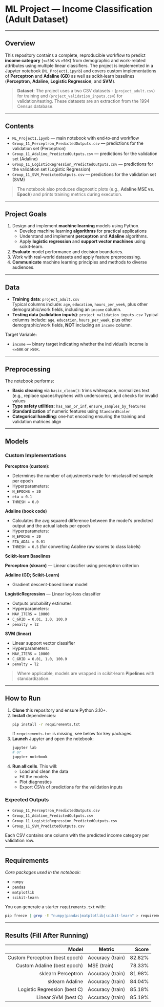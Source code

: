 # ML Project — Income Classification (Adult Dataset)
---

## Overview

This repository contains a complete, reproducible workflow to predict **income category** (`<=50K` vs `>50K`) from demographic and work-related attributes using multiple linear classifiers. The project is implemented in a Jupyter notebook (`ML_Project1.ipynb`) and covers custom implementations of **Perceptron** and **Adaline (GD)** as well as scikit‑learn baselines (**Perceptron**, **Adaline**, **Logistic Regression**, and **SVM**).

> **Dataset**: The project uses a two CSV datasets - (`project_adult.csv`) for training and (`project_validation_inputs.csv`) for validation/testing. These datasets are an extraction from the 1994 Census database.

---

## Contents

- `ML_Project1.ipynb` — main notebook with end‑to‑end workflow
- `Group_11_Perceptron_PredictedOutputs.csv` — predictions for the validation set (Perceptron)
- `Group_11_Adaline_PredictedOutputs.csv` — predictions for the validation set (Adaline)
- `Group_11_LogisticRegression_PredictedOutputs.csv` — predictions for the validation set (Logistic Regression)
- `Group_11_SVM_PredictedOutputs.csv` — predictions for the validation set (SVM)

> The notebook also produces diagnostic plots (e.g., **Adaline MSE vs. Epoch**) and prints training metrics during execution.

---

## Project Goals

1. Design and implement **machine learning** models using Python.
   - Develop machine learning **algorithms** for practical applications
   - Understand and implement **perceptron** and **Adaline** algorithms.
   - Apply **logistic regression** and **support vector machines** using scikit-learn.
3. **Evaluate** model performance and decision boundaries.
4. Work with real-world datasets and apply feature preprocessing.
5. **Communicate** machine learning principles and methods to diverse audiences.

---

## Data

- **Training data**: `project_adult.csv`  
  Typical columns include: `age`, `education`, `hours_per_week`, plus other demographic/work fields, including an `income` column.
- **Testing data (validation inputs)**: `project_validation_inputs.csv`
  Typical columns include: `age`, `education`, `hours_per_week`, plus other demographic/work fields, **NOT** including an `income` column.

Target Variable:
- `income` — binary target indicating whether the individual’s income is `<=50K` or `>50K`.

---

## Preprocessing

The notebook performs:
- **Basic cleaning** via `basic_clean()`: trims whitespace, normalizes text (e.g., replace spaces/hyphens with underscores), and checks for invalid values
- **Type safety utilities:** `has_nan_or_inf`, `ensure_samples_by_features`
- **Standardization** of numeric features using `StandardScaler`
- **Categorical handling**: one‑hot encoding ensuring the training and validation matrices align

---

## Models

### Custom Implementations
**Perceptron (custom)**:
- Determines the number of adjustments made for misclassified sample per epoch
- Hyperparameters:
- `N_EPOCHS = 30`
- `eta = 0.1`
- `THRESH = 0.0`

**Adaline (book code)**
- Calculates the avg squared difference between the model's predicted output and the actual labels per epoch
- Hyperparameters:
- `N_EPOCHS = 30`
- `ETA_ADAL = 0.01`
- `THRESH = 0.5` (for converting Adaline raw scores to class labels)

**Scikit-learn Baselines**

**Perceptron (skearn)**
— Linear classifier using perceptron criterion

**Adaline (GD; Scikit-Learn)**
- Gradient descent-based linear model 

**LogisticRegression**
— Linear log‑loss classifier
- Outputs probability estimates
- Hyperparameters:
- `MAV_ITERS = 10000`
- `C_GRID = 0.01, 1.0, 100.0`
- `penalty = l2`
  
**SVM (linear)**
- Linear support vector classifier
- Hyperparameters:
- `MAV_ITERS = 10000`
- `C_GRID = 0.01, 1.0, 100.0`
- `penalty = l2`

> Where applicable, models are wrapped in scikit‑learn **Pipelines** with standardization.

---

## How to Run

1. **Clone** this repository and ensure Python 3.10+.
2. **Install** dependencies:
   ```bash
   pip install -r requirements.txt
   ```
   If `requirements.txt` is missing, see below for key packages.
3. **Launch** Jupyter and open the notebook:
   ```bash
   jupyter lab
   # or
   jupyter notebook
   ```
4. **Run all cells**. This will:
   - Load and clean the data
   - Fit the models
   - Plot diagnostics
   - Export CSVs of predictions for the validation inputs

### Expected Outputs
- `Group_11_Perceptron_PredictedOutputs.csv`
- `Group_11_Adaline_PredictedOutputs.csv`
- `Group_11_LogisticRegression_PredictedOutputs.csv`
- `Group_11_SVM_PredictedOutputs.csv`

Each CSV contains one column with the predicted income category per validation row.

---

## Requirements

_Core packages used in the notebook:_
- `numpy`
- `pandas`
- `matplotlib`
- `scikit-learn`

You can generate a starter `requirements.txt` with:
```bash
pip freeze | grep -E "numpy|pandas|matplotlib|scikit-learn" > requirements.txt
```

---

## Results (Fill After Running)

| Model                 | Metric            | Score  |
|----------------------:|-------------------|-------:|
| Custom Perceptron (best epoch)| Accuracy (train)| 82.82% |
| Custom Adaline (best epoch) | MSE (train) | 78.33% |
| sklearn Perceptron    | Accuracy (train)  | 81.98% |
| sklearn Adaline       | Accuracy (train)  | 84.04% |
| Logistic Regression (best C)  | Accuracy (train)  | 85.18%|
| Linear SVM          (best C)  | Accuracy (train)  | 85.19%|




